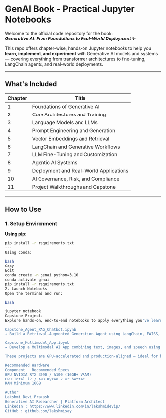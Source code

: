 # GenAI Book - Practical Jupyter Notebooks

Welcome to the official code repository for the book:  
**_Generative AI: From Foundations to Real-World Deployment_ ✨**

This repo offers chapter-wise, hands-on Jupyter notebooks to help you **learn, implement, and experiment** with Generative AI models and systems — covering everything from transformer architectures to fine-tuning, LangChain agents, and real-world deployments.

---

## What's Included

| Chapter | Title                                  |
|---------|----------------------------------------|
| 1       | Foundations of Generative AI           |
| 2       | Core Architectures and Training        |
| 3       | Language Models and LLMs               |
| 4       | Prompt Engineering and Generation      |
| 5       | Vector Embeddings and Retrieval        |
| 6       | LangChain and Generative Workflows     |
| 7       | LLM Fine-Tuning and Customization      |
| 8       | Agentic AI Systems                     |
| 9       | Deployment and Real-World Applications |
| 10      | AI Governance, Risk, and Compliance    |
| 11      | Project Walkthroughs and Capstone      |

---

## How to Use

### 1. Setup Environment

**Using pip:**
```bash
pip install -r requirements.txt
---
Using conda:

bash
Copy
Edit
conda create -n genai python=3.10
conda activate genai
pip install -r requirements.txt
2. Launch Notebooks
Open the terminal and run:

bash

jupyter notebook
Capstone Projects
Explore hands-on, end-to-end notebooks to apply everything you've learned:

Capstone_Agent_RAG_Chatbot.ipynb
→ Build a Retrieval-Augmented Generation Agent using LangChain, FAISS, and OpenAI or Hugging Face models.

Capstone_Multimodal_App.ipynb
→ Develop a Multimodal AI App combining text, images, and speech using transformers and foundational models.

These projects are GPU-accelerated and production-aligned — ideal for both research and prototyping.

Recommended Hardware
Component	Recommended Specs
GPU	NVIDIA RTX 3090 / A100 (16GB+ VRAM)
CPU	Intel i7 / AMD Ryzen 7 or better
RAM	Minimum 16GB

Author
Lakshmi Devi Prakash
Generative AI Researcher | Platform Architect
LinkedIn : https://www.linkedin.com/in/lakshmidevip/
GitHub : github.com/lakshmisay

